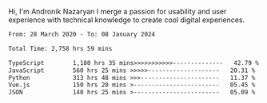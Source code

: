 Hi, I'm Andronik Nazaryan
I merge a passion for usability and user experience with technical knowledge to create cool digital experiences.


<!--START_SECTION:waka-->

```txt
From: 28 March 2020 - To: 08 January 2024

Total Time: 2,758 hrs 59 mins

TypeScript        1,180 hrs 35 mins>>>>>>>>>>>--------------   42.79 %
JavaScript        560 hrs 25 mins >>>>>--------------------   20.31 %
Python            313 hrs 48 mins >>>----------------------   11.37 %
Vue.js            150 hrs 20 mins >------------------------   05.45 %
JSON              140 hrs 25 mins >------------------------   05.09 %
```

<!--END_SECTION:waka-->

